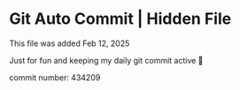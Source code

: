 # Git Auto Commit | Hidden File

This file was added Feb 12, 2025

Just for fun and keeping my daily git commit active 🤪

commit number: 434209
